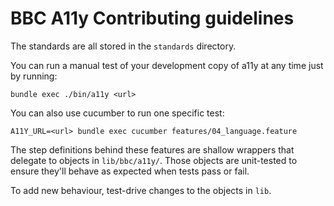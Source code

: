 # BBC A11y Contributing guidelines

The standards are all stored in the `standards` directory.

You can run a manual test of your development copy of a11y at any time just by running:

    bundle exec ./bin/a11y <url>

You can also use cucumber to run one specific test:

    A11Y_URL=<url> bundle exec cucumber features/04_language.feature

The step definitions behind these features are shallow wrappers that delegate to objects in `lib/bbc/a11y/`. Those objects are unit-tested to ensure they'll behave as expected when tests pass or fail.

To add new behaviour, test-drive changes to the objects in `lib`.
